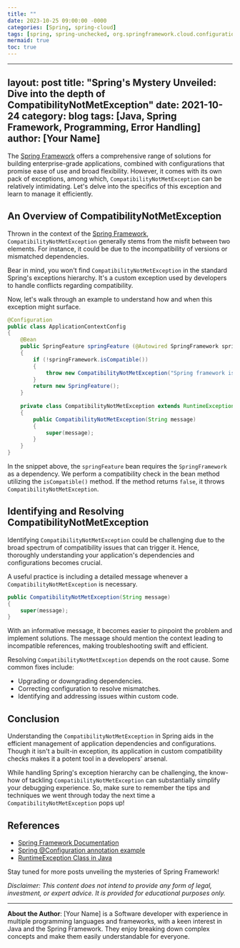 ```yaml
---
title: ""
date: 2023-10-25 09:00:00 -0000
categories: [Spring, spring-cloud]
tags: [spring, spring-unchecked, org.springframework.cloud.configuration]
mermaid: true
toc: true
---
```


---
layout: post
title: "Spring's Mystery Unveiled: Dive into the depth of CompatibilityNotMetException"
date: 2021-10-24
category: blog
tags: [Java, Spring Framework, Programming, Error Handling]
author: [Your Name]
---

The [Spring Framework](https://spring.io/projects/spring-framework) offers a comprehensive range of solutions for building enterprise-grade applications, combined with configurations that promise ease of use and broad flexibility. However, it comes with its own pack of exceptions, among which, `CompatibilityNotMetException` can be relatively intimidating. Let's delve into the specifics of this exception and learn to manage it efficiently. 

## An Overview of CompatibilityNotMetException 

Thrown in the context of the [Spring Framework](https://docs.spring.io/spring-framework/docs/current/reference/html/core.html), `CompatibilityNotMetException` generally stems from the misfit between two elements. For instance, it could be due to the incompatibility of versions or mismatched dependencies. 

Bear in mind, you won't find `CompatibilityNotMetException` in the standard Spring's exceptions hierarchy. It's a custom exception used by developers to handle conflicts regarding compatibility.

Now, let's walk through an example to understand how and when this exception might surface.

```java
@Configuration
public class ApplicationContextConfig 
{
    @Bean
    public SpringFeature springFeature (@Autowired SpringFramework springFramework) 
    {
        if (!springFramework.isCompatible())
        {
            throw new CompatibilityNotMetException("Spring framework is incompatible");
        }
        return new SpringFeature();
    }
    
    private class CompatibilityNotMetException extends RuntimeException 
    {
        public CompatibilityNotMetException(String message) 
        {
            super(message);
        }
    }
}
```

In the snippet above, the `springFeature` bean requires the `SpringFramework` as a dependency. We perform a compatibility check in the bean method utilizing the `isCompatible()` method. If the method returns `false`, it throws `CompatibilityNotMetException`.

## Identifying and Resolving CompatibilityNotMetException 

Identifying `CompatibilityNotMetException` could be challenging due to the broad spectrum of compatibility issues that can trigger it. Hence, thoroughly understanding your application's dependencies and configurations becomes crucial.

A useful practice is including a detailed message whenever a `CompatibilityNotMetException` is necessary. 

```java
public CompatibilityNotMetException(String message) 
{
    super(message);
}
```

With an informative message, it becomes easier to pinpoint the problem and implement solutions. The message should mention the context leading to incompatible references, making troubleshooting swift and efficient.

Resolving `CompatibilityNotMetException` depends on the root cause. Some common fixes include:

- Upgrading or downgrading dependencies.
- Correcting configuration to resolve mismatches.
- Identifying and addressing issues within custom code.

## Conclusion

Understanding the `CompatibilityNotMetException` in Spring aids in the efficient management of application dependencies and configurations. Though it isn't a built-in exception, its application in custom compatibility checks makes it a potent tool in a developers' arsenal.

While handling Spring's exception hierarchy can be challenging, the know-how of tackling `CompatibilityNotMetException` can substantially simplify your debugging experience. So, make sure to remember the tips and techniques we went through today the next time a `CompatibilityNotMetException` pops up!

## References

- [Spring Framework Documentation](https://docs.spring.io/spring-framework/docs/current/reference/html/core.html)
- [Spring @Configuration annotation example](https://www.baeldung.com/spring-configuration-annotation)
- [RuntimeException Class in Java](https://www.geeksforgeeks.org/runtimeexception-class-in-java/)

Stay tuned for more posts unveiling the mysteries of Spring Framework! 

*Disclaimer: This content does not intend to provide any form of legal, investment, or expert advice. It is provided for educational purposes only.* 

---

**About the Author**: [Your Name] is a Software developer with experience in multiple programming languages and frameworks, with a keen interest in Java and the Spring Framework. They enjoy breaking down complex concepts and make them easily understandable for everyone.